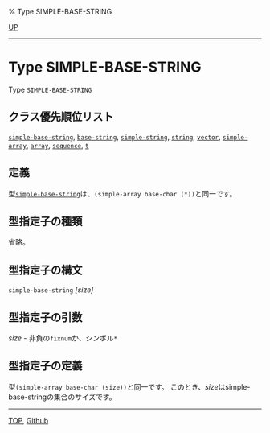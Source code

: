% Type SIMPLE-BASE-STRING

[UP](16.2.html)  

---

# Type **SIMPLE-BASE-STRING**


Type `SIMPLE-BASE-STRING`


## クラス優先順位リスト

[`simple-base-string`](16.2.simple-base-string.html), [`base-string`](16.2.base-string.html), [`simple-string`](16.2.simple-string.html),
[`string`](16.2.string-system-class.html), [`vector`](15.2.vector-system-class.html),
[`simple-array`](15.2.simple-array.html), [`array`](15.2.array.html), [`sequence`](17.3.sequence.html), [`t`](4.4.t-system-class.html)


## 定義

型[`simple-base-string`](16.2.simple-base-string.html)は、`(simple-array base-char (*))`と同一です。


## 型指定子の種類

省略。


## 型指定子の構文

`simple-base-string` *[size]*


## 型指定子の引数

*size* - 非負の`fixnum`か、シンボル`*`


## 型指定子の定義

型`(simple-array base-char (size))`と同一です。
このとき、*size*はsimple-base-stringの集合のサイズです。


---
[TOP](index.html),  [Github](https://github.com/nptcl/npt-japanese)

